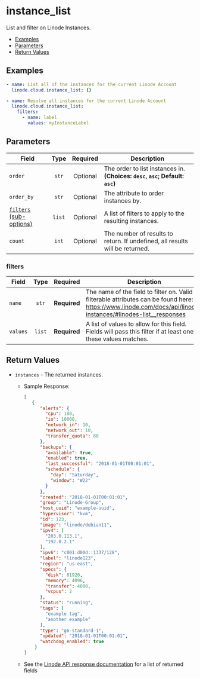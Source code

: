 # instance_list

List and filter on Linode Instances.

- [Examples](#examples)
- [Parameters](#parameters)
- [Return Values](#return-values)

## Examples

```yaml
- name: List all of the instances for the current Linode Account
  linode.cloud.instance_list: {}
```

```yaml
- name: Resolve all instances for the current Linode Account
  linode.cloud.instance_list:
    filters:
      - name: label
        values: myInstanceLabel
```


## Parameters

| Field     | Type | Required | Description                                                                  |
|-----------|------|----------|------------------------------------------------------------------------------|
| `order` | <center>`str`</center> | <center>Optional</center> | The order to list instances in.  **(Choices: `desc`, `asc`; Default: `asc`)** |
| `order_by` | <center>`str`</center> | <center>Optional</center> | The attribute to order instances by.   |
| [`filters` (sub-options)](#filters) | <center>`list`</center> | <center>Optional</center> | A list of filters to apply to the resulting instances.   |
| `count` | <center>`int`</center> | <center>Optional</center> | The number of results to return. If undefined, all results will be returned.   |

### filters

| Field     | Type | Required | Description                                                                  |
|-----------|------|----------|------------------------------------------------------------------------------|
| `name` | <center>`str`</center> | <center>**Required**</center> | The name of the field to filter on. Valid filterable attributes can be found here: https://www.linode.com/docs/api/linode-instances/#linodes-list__responses   |
| `values` | <center>`list`</center> | <center>**Required**</center> | A list of values to allow for this field. Fields will pass this filter if at least one of these values matches.   |

## Return Values

- `instances` - The returned instances.

    - Sample Response:
        ```json
        [
           {
              "alerts": {
                "cpu": 180,
                "io": 10000,
                "network_in": 10,
                "network_out": 10,
                "transfer_quota": 80
              },
              "backups": {
                "available": true,
                "enabled": true,
                "last_successful": "2018-01-01T00:01:01",
                "schedule": {
                  "day": "Saturday",
                  "window": "W22"
                }
              },
              "created": "2018-01-01T00:01:01",
              "group": "Linode-Group",
              "host_uuid": "example-uuid",
              "hypervisor": "kvm",
              "id": 123,
              "image": "linode/debian11",
              "ipv4": [
                "203.0.113.1",
                "192.0.2.1"
              ],
              "ipv6": "c001:d00d::1337/128",
              "label": "linode123",
              "region": "us-east",
              "specs": {
                "disk": 81920,
                "memory": 4096,
                "transfer": 4000,
                "vcpus": 2
              },
              "status": "running",
              "tags": [
                "example tag",
                "another example"
              ],
              "type": "g6-standard-1",
              "updated": "2018-01-01T00:01:01",
              "watchdog_enabled": true
            }
        ]
        ```
    - See the [Linode API response documentation](https://www.linode.com/docs/api/linode-instances/#linodes-list__response-samples) for a list of returned fields



